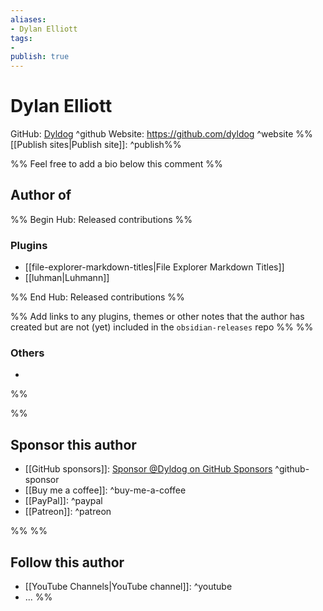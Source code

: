 ```yaml
---
aliases:
- Dylan Elliott
tags: 
- 
publish: true
---
```


# Dylan Elliott

GitHub: [Dyldog](https://github.com/Dyldog/) ^github
Website: <https://github.com/dyldog> ^website
%%[[Publish sites|Publish site]]: ^publish%%

%% Feel free to add a bio below this comment %%


## Author of

%% Begin Hub: Released contributions %%
### Plugins
- [[file-explorer-markdown-titles|File Explorer Markdown Titles]]
- [[luhman|Luhmann]]

%% End Hub: Released contributions %%

%% Add links to any plugins, themes or other notes that the author has created but are not (yet) included in the `obsidian-releases` repo %%
%%
### Others 

- 
%%

%%
## Sponsor this author

- [[GitHub sponsors]]: [Sponsor @Dyldog on GitHub Sponsors](https://github.com/sponsors/Dyldog) ^github-sponsor
- [[Buy me a coffee]]: ^buy-me-a-coffee
- [[PayPal]]: ^paypal
- [[Patreon]]: ^patreon

%%
%%
## Follow this author

- [[YouTube Channels|YouTube channel]]: ^youtube
- ...
%%
